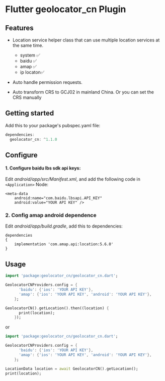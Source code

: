 # Flutter geolocator_cn Plugin

## Features

- Location service helper class that can use multiple location services at the same time.

  - system ✅
  - baidu ✅
  - amap ✅
  - ip locaton✅
- Auto handle permission requests.
- Auto transform CRS to GCJ02 in mainland China.
  Or you can set the CRS manually

## Getting started

Add this to your package's pubspec.yaml file:

```dart
dependencies:
  geolocator_cn: ^1.1.0
```

## Configure

#### 1. Configure baidu lbs sdk api keys:

Edit  *android/app/src/Manifest.xml*, and add the following code in `<Application>` Node:

```
<meta-data
    android:name="com.baidu.lbsapi.API_KEY"
    android:value="YOUR API KEY" />
```

### 2. Config amap android dependence

Edit *android/app/build.gradle*, add this to dependencies:

```
dependencies
{
    implementation 'com.amap.api:location:5.6.0'
}
```

## Usage

```dart
import 'package:geolocator_cn/geolocator_cn.dart';

GeolocatorCNProviders.config = {
      'baidu': {'ios': 'YOUR API KEY'},
      'amap': {'ios': 'YOUR API KEY', 'android': 'YOUR API KEY'},
    };

GeolocatorCN().getLocation().then((location) {
      print(location);
    });

```

or

```dart
import 'package:geolocator_cn/geolocator_cn.dart';

GeolocatorCNProviders.config = {
      'baidu': {'ios': 'YOUR API KEY'},
      'amap': {'ios': 'YOUR API KEY', 'android': 'YOUR API KEY'},
    };

LocationData location = await GeolocatorCN().getLocation();
print(location);

```
